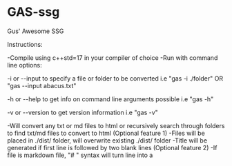 # GAS-ssg
 Gus' Awesome SSG


Instructions: 

-Compile using c++std=17 in your compiler of choice
-Run with command line options:
   
   -i or --input to specify a file or folder to be converted
    i.e "gas -i ./folder" OR "gas --input abacus.txt"
    
   -h or --help to get info on command line arguments possible
    i.e "gas -h"
    
   -v or --version to get version information
    i.e "gas -v"
    
-Will convert any txt or md files to html or recursively search through folders to find txt/md files to convert to html (Optional feature 1)
-Files will be placed in ./dist/ folder, will overwrite existing ./dist/ folder
-Title will be generated if first line is followed by two blank lines (Optional feature 2)
-If file is markdown file, "# " syntax will turn line into a <h1>
